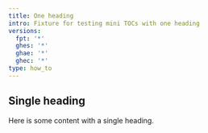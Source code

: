 ```yaml
---
title: One heading
intro: Fixture for testing mini TOCs with one heading
versions:
  fpt: '*'
  ghes: '*'
  ghae: '*'
  ghec: '*'
type: how_to
---
```


## Single heading
Here is some content with a single heading.

